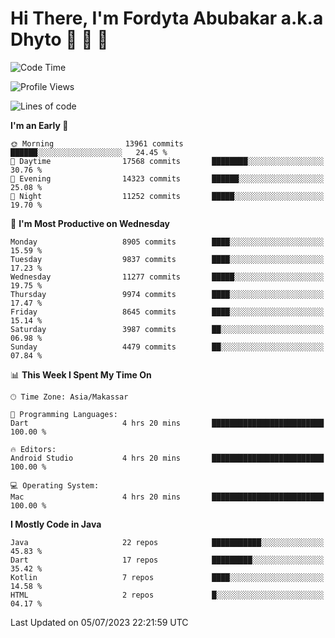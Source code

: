 # Hi There, I'm Fordyta Abubakar a.k.a Dhyto 👋 👋 👋 

<!--
**DhytoDev/dhytodev** is a ✨ _special_ ✨ repository because its `README.md` (this file) appears on your GitHub profile.

Here are some ideas to get you started:

- 🔭 I’m currently working on ...
- 🌱 I’m currently learning ...
- 👯 I’m looking to collaborate on ...
- 🤔 I’m looking for help with ...
- 💬 Ask me about ...
- 📫 How to reach me: ...
- 😄 Pronouns: ...
- ⚡ Fun fact: ...
-->

<!--START_SECTION:waka-->
![Code Time](http://img.shields.io/badge/Code%20Time-1%2C948%20hrs%2043%20mins-blue)

![Profile Views](http://img.shields.io/badge/Profile%20Views-0-blue)

![Lines of code](https://img.shields.io/badge/From%20Hello%20World%20I%27ve%20Written-7.2%20million%20lines%20of%20code-blue)

**I'm an Early 🐤** 

```text
🌞 Morning                13961 commits       ██████░░░░░░░░░░░░░░░░░░░   24.45 % 
🌆 Daytime                17568 commits       ████████░░░░░░░░░░░░░░░░░   30.76 % 
🌃 Evening                14323 commits       ██████░░░░░░░░░░░░░░░░░░░   25.08 % 
🌙 Night                  11252 commits       █████░░░░░░░░░░░░░░░░░░░░   19.70 % 
```
📅 **I'm Most Productive on Wednesday** 

```text
Monday                   8905 commits        ████░░░░░░░░░░░░░░░░░░░░░   15.59 % 
Tuesday                  9837 commits        ████░░░░░░░░░░░░░░░░░░░░░   17.23 % 
Wednesday                11277 commits       █████░░░░░░░░░░░░░░░░░░░░   19.75 % 
Thursday                 9974 commits        ████░░░░░░░░░░░░░░░░░░░░░   17.47 % 
Friday                   8645 commits        ████░░░░░░░░░░░░░░░░░░░░░   15.14 % 
Saturday                 3987 commits        ██░░░░░░░░░░░░░░░░░░░░░░░   06.98 % 
Sunday                   4479 commits        ██░░░░░░░░░░░░░░░░░░░░░░░   07.84 % 
```


📊 **This Week I Spent My Time On** 

```text
🕑︎ Time Zone: Asia/Makassar

💬 Programming Languages: 
Dart                     4 hrs 20 mins       █████████████████████████   100.00 % 

🔥 Editors: 
Android Studio           4 hrs 20 mins       █████████████████████████   100.00 % 

💻 Operating System: 
Mac                      4 hrs 20 mins       █████████████████████████   100.00 % 
```

**I Mostly Code in Java** 

```text
Java                     22 repos            ███████████░░░░░░░░░░░░░░   45.83 % 
Dart                     17 repos            █████████░░░░░░░░░░░░░░░░   35.42 % 
Kotlin                   7 repos             ████░░░░░░░░░░░░░░░░░░░░░   14.58 % 
HTML                     2 repos             █░░░░░░░░░░░░░░░░░░░░░░░░   04.17 % 
```




 Last Updated on 05/07/2023 22:21:59 UTC
<!--END_SECTION:waka-->
